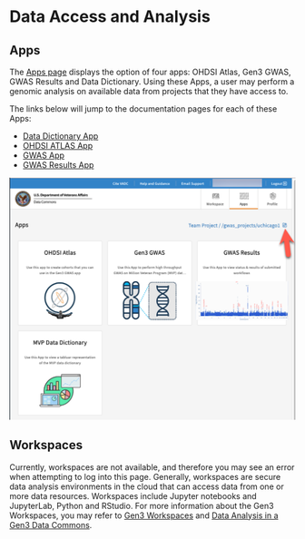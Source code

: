 # **Data Access and Analysis**

## **Apps**

The [Apps page](https://va.data-commons.org/analysis) displays the option of four apps: OHDSI Atlas, Gen3 GWAS, GWAS Results and Data Dictionary. Using these Apps, a user may perform a genomic analysis on available data from projects that they have access to.  

The links below will jump to the documentation pages for each of these Apps:

* [Data Dictionary App](data-dictionary.md)
* [OHDSI ATLAS App](OHDSI-atlas.md)
* [GWAS App](gwas.md)
* [GWAS Results App](gwas-results.md)

![Screenshot of Apps page](../img/apps.png)

## **Workspaces**

Currently, workspaces are not available, and therefore you may see an error when attempting to log into this page. Generally, workspaces are secure data analysis environments in the cloud that can access data from one or more data resources. Workspaces include Jupyter notebooks and JupyterLab, Python and RStudio. For more information about the Gen3 Workspaces, you may refer to [Gen3 Workspaces](https://gen3.org/products/workspaces/) and [Data Analysis in a Gen3 Data Commons](https://gen3.org/resources/user/analyze-data/).
